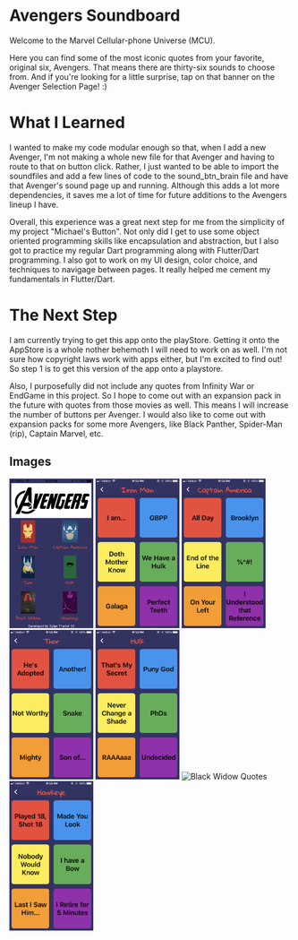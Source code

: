 # Avengers Soundboard
Welcome to the Marvel Cellular-phone Universe (MCU).

Here you can find some of the most iconic quotes from your favorite, original six, Avengers. That means there are thirty-six sounds to choose from. And if you're looking for a little surprise, tap on that banner on the Avenger Selection Page! :)

# What I Learned
I wanted to make my code modular enough so that, when I add a new Avenger, I'm not making a whole new file for that Avenger and having to route to that on button click. Rather, I just wanted to be able to import the soundfiles and add a few lines of code to the sound_btn_brain file and have that Avenger's sound page up and running. Although this adds a lot more dependencies, it saves me a lot of time for future additions to the Avengers lineup I have.

Overall, this experience was a great next step for me from the simplicity of my project "Michael's Button". Not only did I get to use some object oriented programming skills like encapsulation and abstraction, but I also got to practice my regular Dart programming along with Flutter/Dart programming. I also got to work on my UI design, color choice, and techniques to navigage between pages. It really helped me cement my fundamentals in Flutter/Dart.

# The Next Step
I am currently trying to get this app onto the playStore. Getting it onto the AppStore is a whole nother behemoth I will need to work on as well. I'm not sure how copyright laws work with apps either, but I'm excited to find out! So step 1 is to get this version of the app onto a playstore.

Also, I purposefully did not include any quotes from Infinity War or EndGame in this project. So I hope to come out with an expansion pack in the future with quotes from those movies as well. This means I will increase the number of buttons per Avenger. I would also like to come out with expansion packs for some more Avengers, like Black Panther, Spider-Man (rip), Captain Marvel, etc.

## Images

<!-- ![characterSelect](readme_images/characterSelect.png)
![iron man quotes](readme_images/ironman.png)
![captain america quotes](readme_images/captainamerica.png)
![thor quotes](readme_images/thor.png)
![hulk quotes](readme_images/hulk.png)
![black widow quotes](readme_images/blackwidow.png)
![hawkeye quotes](readme_images/characterSelect.png) -->


<img src="characterSelect.png" alt="Character Selection Screen" width="150"/> 
<img src="ironman.png" alt="Iron Man Quotes" width="150"/> 
<img src="captainamerica.png" alt="Captain America Quotes" width="150"/> 
<img src="thor.png" alt="Thor Quotes" width="150"/> 
<img src="hulk.png" alt="Hulk Quotes" width="150"/> 
<img src="https://github.com/dylantheriot/avengers_soundboard/blob/master/readme_images/blackwidow.PNG" alt="Black Widow Quotes" width="150"/> 
<img src="hawkeye.png" alt="Hawkeye Quotes" width="150"/> 
